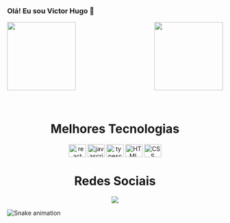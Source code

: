 ### Olá! Eu sou Victor Hugo 👋

<div>
<img height="160em" src="https://github-readme-stats.vercel.app/api?username=VictorCDev&theme=dracula&show_icons=true"/>
<img align="right" height="160em" src="https://github-readme-stats.vercel.app/api/top-langs/?username=VictorCDev&layout=compact&langs_count=16&theme=dracula"/>
</div>
<br>

<div align="center">
  <div style="display: inline_block"><br>
    <h1 align="center">Melhores Tecnologias</h1>
      <img align="center" alt="react" height="30" width="40" src="https://cdn.jsdelivr.net/gh/devicons/devicon/icons/react/react-original.svg"/>
      <img align="center" alt="javascript" height="30" width="40" src="https://cdn.jsdelivr.net/gh/devicons/devicon/icons/javascript/javascript-original.svg"/>
      <img align="center" alt="typescript" height="30" width="40" src="https://cdn.jsdelivr.net/gh/devicons/devicon/icons/typescript/typescript-original.svg"/>    
      <img align="center" alt="HTML" height="30" width="40" src="https://cdn.jsdelivr.net/gh/devicons/devicon/icons/html5/html5-original.svg"/>
      <img align="center" alt="CSS" height="30" width="40" src="https://cdn.jsdelivr.net/gh/devicons/devicon/icons/css3/css3-original.svg"/>
  </div>

  <h1 align="center">Redes Sociais</h1>
  <a href="https://www.linkedin.com/in/victor-hugo-0326b5b7/">
    <img src="https://img.shields.io/badge/LinkedIn-0077B5?style=for-the-badge&logo=linkedin&logoColor=white" target="_blank">
  </a>
</div>

![Snake animation](https://github.com/VictorCDev/VictorCDev/blob/output/github-contribution-grid-snake.svg)
